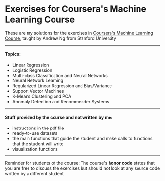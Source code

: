 # Exercises for Coursera's Machine Learning Course

These are my solutions for the exercises in [Coursera's Machine Learning Course][1], taught by Andrew Ng from Stanford University

-------------------------------
#### Topics:
  - Linear Regression
  - Logistic Regression
  - Multi-class Classification and Neural Networks
  - Neural Network Learning
  - Regularized Linear Regression and Bias/Variance
  - Support Vector Machines
  - K-Means Clustering and PCA
  - Anomaly Detection and Recommender Systems

-------------------------------
#### Stuff provided by the course and not written by me:
  - instructions in the pdf file
  - ready-to-use datasets
  - the main functions that guide the student and make calls to functions that the student will write
  - visualization functions
  
-------------------------------

Reminder for students of the course: The course's **honor code** states that you are free to discuss the exercises but should not look at any source code written by a different student

[1]:https://www.coursera.org/learn/machine-learning
